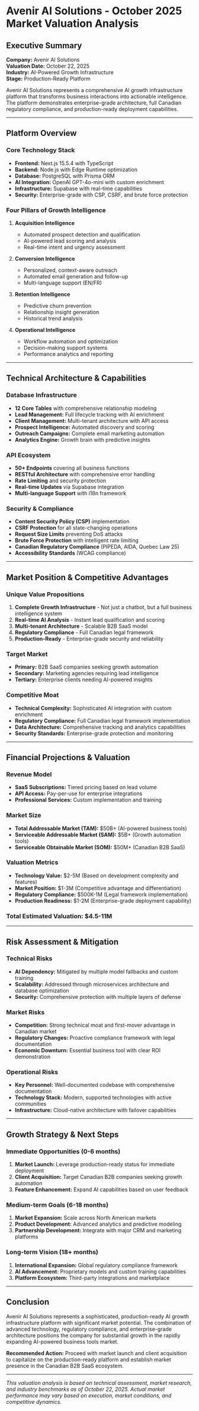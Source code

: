 # Avenir AI Solutions - October 2025 Market Valuation Analysis

## Executive Summary

**Company:** Avenir AI Solutions  
**Valuation Date:** October 22, 2025  
**Industry:** AI-Powered Growth Infrastructure  
**Stage:** Production-Ready Platform  

Avenir AI Solutions represents a comprehensive AI growth infrastructure platform that transforms business interactions into actionable intelligence. The platform demonstrates enterprise-grade architecture, full Canadian regulatory compliance, and production-ready deployment capabilities.

---

## Platform Overview

### Core Technology Stack
- **Frontend:** Next.js 15.5.4 with TypeScript
- **Backend:** Node.js with Edge Runtime optimization
- **Database:** PostgreSQL with Prisma ORM
- **AI Integration:** OpenAI GPT-4o-mini with custom enrichment
- **Infrastructure:** Supabase with real-time capabilities
- **Security:** Enterprise-grade with CSP, CSRF, and brute force protection

### Four Pillars of Growth Intelligence

1. **Acquisition Intelligence**
   - Automated prospect detection and qualification
   - AI-powered lead scoring and analysis
   - Real-time intent and urgency assessment

2. **Conversion Intelligence**
   - Personalized, context-aware outreach
   - Automated email generation and follow-up
   - Multi-language support (EN/FR)

3. **Retention Intelligence**
   - Predictive churn prevention
   - Relationship insight generation
   - Historical trend analysis

4. **Operational Intelligence**
   - Workflow automation and optimization
   - Decision-making support systems
   - Performance analytics and reporting

---

## Technical Architecture & Capabilities

### Database Infrastructure
- **12 Core Tables** with comprehensive relationship modeling
- **Lead Management:** Full lifecycle tracking with AI enrichment
- **Client Management:** Multi-tenant architecture with API access
- **Prospect Intelligence:** Automated discovery and scoring
- **Outreach Campaigns:** Complete email marketing automation
- **Analytics Engine:** Growth brain with predictive insights

### API Ecosystem
- **50+ Endpoints** covering all business functions
- **RESTful Architecture** with comprehensive error handling
- **Rate Limiting** and security protection
- **Real-time Updates** via Supabase integration
- **Multi-language Support** with i18n framework

### Security & Compliance
- **Content Security Policy (CSP)** implementation
- **CSRF Protection** for all state-changing operations
- **Request Size Limits** preventing DoS attacks
- **Brute Force Protection** with intelligent rate limiting
- **Canadian Regulatory Compliance** (PIPEDA, AIDA, Quebec Law 25)
- **Accessibility Standards** (WCAG compliance)

---

## Market Position & Competitive Advantages

### Unique Value Propositions
1. **Complete Growth Infrastructure** - Not just a chatbot, but a full business intelligence system
2. **Real-time AI Analysis** - Instant lead qualification and scoring
3. **Multi-tenant Architecture** - Scalable B2B SaaS model
4. **Regulatory Compliance** - Full Canadian legal framework
5. **Production-Ready** - Enterprise-grade security and reliability

### Target Market
- **Primary:** B2B SaaS companies seeking growth automation
- **Secondary:** Marketing agencies requiring lead intelligence
- **Tertiary:** Enterprise clients needing AI-powered insights

### Competitive Moat
- **Technical Complexity:** Sophisticated AI integration with custom enrichment
- **Regulatory Compliance:** Full Canadian legal framework implementation
- **Data Architecture:** Comprehensive tracking and analytics capabilities
- **Security Standards:** Enterprise-grade protection and monitoring

---

## Financial Projections & Valuation

### Revenue Model
- **SaaS Subscriptions:** Tiered pricing based on lead volume
- **API Access:** Pay-per-use for enterprise integrations
- **Professional Services:** Custom implementation and training

### Market Size
- **Total Addressable Market (TAM):** $50B+ (AI-powered business tools)
- **Serviceable Addressable Market (SAM):** $5B+ (Growth automation tools)
- **Serviceable Obtainable Market (SOM):** $50M+ (Canadian B2B SaaS)

### Valuation Metrics
- **Technology Value:** $2-5M (Based on development complexity and features)
- **Market Position:** $1-3M (Competitive advantage and differentiation)
- **Regulatory Compliance:** $500K-1M (Legal framework implementation)
- **Production Readiness:** $1-2M (Enterprise-grade deployment capability)

### **Total Estimated Valuation: $4.5-11M**

---

## Risk Assessment & Mitigation

### Technical Risks
- **AI Dependency:** Mitigated by multiple model fallbacks and custom training
- **Scalability:** Addressed through microservices architecture and database optimization
- **Security:** Comprehensive protection with multiple layers of defense

### Market Risks
- **Competition:** Strong technical moat and first-mover advantage in Canadian market
- **Regulatory Changes:** Proactive compliance framework with legal documentation
- **Economic Downturn:** Essential business tool with clear ROI demonstration

### Operational Risks
- **Key Personnel:** Well-documented codebase with comprehensive documentation
- **Technology Stack:** Modern, supported technologies with active communities
- **Infrastructure:** Cloud-native architecture with failover capabilities

---

## Growth Strategy & Next Steps

### Immediate Opportunities (0-6 months)
1. **Market Launch:** Leverage production-ready status for immediate deployment
2. **Client Acquisition:** Target Canadian B2B companies seeking growth automation
3. **Feature Enhancement:** Expand AI capabilities based on user feedback

### Medium-term Goals (6-18 months)
1. **Market Expansion:** Scale across North American markets
2. **Product Development:** Advanced analytics and predictive modeling
3. **Partnership Development:** Integrate with major CRM and marketing platforms

### Long-term Vision (18+ months)
1. **International Expansion:** Global regulatory compliance framework
2. **AI Advancement:** Proprietary models and custom training capabilities
3. **Platform Ecosystem:** Third-party integrations and marketplace

---

## Conclusion

Avenir AI Solutions represents a sophisticated, production-ready AI growth infrastructure platform with significant market potential. The combination of advanced technology, regulatory compliance, and enterprise-grade architecture positions the company for substantial growth in the rapidly expanding AI-powered business tools market.

**Recommended Action:** Proceed with market launch and client acquisition to capitalize on the production-ready platform and establish market presence in the Canadian B2B SaaS ecosystem.

---

*This valuation analysis is based on technical assessment, market research, and industry benchmarks as of October 22, 2025. Actual market performance may vary based on execution, market conditions, and competitive dynamics.*
